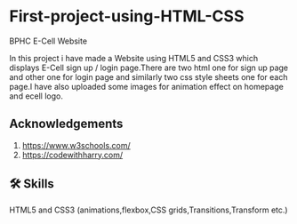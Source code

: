 # First-project-using-HTML-CSS

BPHC E-Cell Website 

In this project i have made a Website using HTML5 and CSS3 which
displays E-Cell sign up / login page.There are two html one for sign up page and other one for login page and similarly two css style sheets one for each page.I have also uploaded some images for animation effect on homepage and ecell logo.

## Acknowledgements
1. https://www.w3schools.com/
2. https://codewithharry.com/
 

## 🛠 Skills
HTML5 and CSS3 (animations,flexbox,CSS grids,Transitions,Transform etc.)

